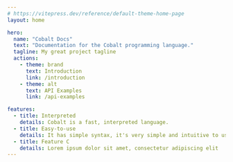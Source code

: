 ```yaml
---
# https://vitepress.dev/reference/default-theme-home-page
layout: home

hero:
  name: "Cobalt Docs"
  text: "Documentation for the Cobalt programming language."
  tagline: My great project tagline
  actions:
    - theme: brand
      text: Introduction
      link: /introduction
    - theme: alt
      text: API Examples
      link: /api-examples

features:
  - title: Interpreted
    details: Cobalt is a fast, interpreted language.
  - title: Easy-to-use
    details: It has simple syntax, it's very simple and intuitive to use.
  - title: Feature C
    details: Lorem ipsum dolor sit amet, consectetur adipiscing elit
---
```


